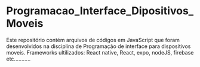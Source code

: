 # Programacao_Interface_Dipositivos_Moveis
Este repositório contém arquivos de códigos em JavaScript que foram desenvolvidos na disciplina de Programação de interface para dispositivos moveis.
Frameworks ultilizados: React native, React, expo, nodeJS, firebase etc...........
